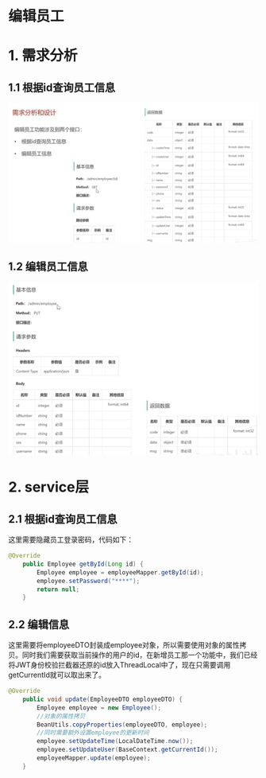 # 编辑员工

# 1. 需求分析

## 1.1 根据id查询员工信息

![](image/image_4ZdqG_RfXg.png)

## 1.2 编辑员工信息

![](image/image_QWZhWKY1k9.png)

# 2. service层

## 2.1 根据id查询员工信息

这里需要隐藏员工登录密码，代码如下：

```java
@Override
    public Employee getById(Long id) {
        Employee employee = employeeMapper.getById(id);
        employee.setPassword("****");
        return null;
    }
```

## 2.2 编辑信息

这里需要将employeeDTO封装成employee对象，所以需要使用对象的属性拷贝。同时我们需要获取当前操作的用户的id，在新增员工那一个功能中，我们已经将JWT身份校验拦截器还原的id放入ThreadLocal中了，现在只需要调用getCurrentId就可以取出来了。

```java
@Override
    public void update(EmployeeDTO employeeDTO) {
        Employee employee = new Employee();
        //对象的属性拷贝
        BeanUtils.copyProperties(employeeDTO, employee);
        //同时需要额外设置employee的更新时间
        employee.setUpdateTime(LocalDateTime.now());
        employee.setUpdateUser(BaseContext.getCurrentId());
        employeeMapper.update(employee);
    }
```
